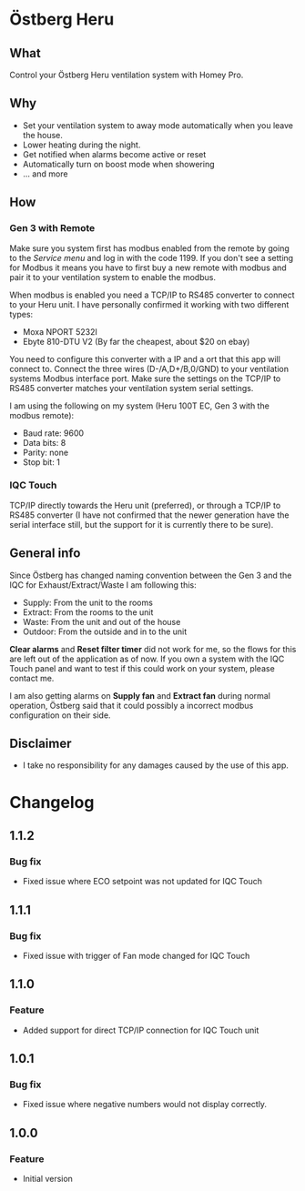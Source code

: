 # Östberg Heru

## What

Control your Östberg Heru ventilation system with Homey Pro.

## Why

-   Set your ventilation system to away mode automatically when you leave the house.
-   Lower heating during the night.
-   Get notified when alarms become active or reset
-   Automatically turn on boost mode when showering
-   ... and more

## How

### Gen 3 with Remote

Make sure you system first has modbus enabled from the remote by going to the _Service menu_ and log in with the code 1199. If you don't see a setting for Modbus it means you have to first buy a new remote with modbus and pair it to your ventilation system to enable the modbus.

When modbus is enabled you need a TCP/IP to RS485 converter to connect to your Heru unit. I have personally confirmed it working with two different types:

-   Moxa NPORT 5232I
-   Ebyte 810-DTU V2 (By far the cheapest, about $20 on ebay)

You need to configure this converter with a IP and a ort that this app will connect to. Connect the three wires (D-/A,D+/B,0/GND) to your ventilation systems Modbus interface port. Make sure the settings on the TCP/IP to RS485 converter matches your ventilation system serial settings.

I am using the following on my system (Heru 100T EC, Gen 3 with the modbus remote):

-   Baud rate: 9600
-   Data bits: 8
-   Parity: none
-   Stop bit: 1

### IQC Touch

TCP/IP directly towards the Heru unit (preferred), or through a TCP/IP to RS485 converter (I have not confirmed that the newer generation have the serial interface still, but the support for it is currently there to be sure).

## General info

Since Östberg has changed naming convention between the Gen 3 and the IQC for Exhaust/Extract/Waste I am following this:

-   Supply: From the unit to the rooms
-   Extract: From the rooms to the unit
-   Waste: From the unit and out of the house
-   Outdoor: From the outside and in to the unit

**Clear alarms** and **Reset filter timer** did not work for me, so the flows for this are left out of the application as of now. If you own a system with the IQC Touch panel and want to test if this could work on your system, please contact me.

I am also getting alarms on **Supply fan** and **Extract fan** during normal operation, Östberg said that it could possibly a incorrect modbus configuration on their side.

## Disclaimer

-   I take no responsibility for any damages caused by the use of this app.

# Changelog

## 1.1.2

### Bug fix

-   Fixed issue where ECO setpoint was not updated for IQC Touch

## 1.1.1

### Bug fix

-   Fixed issue with trigger of Fan mode changed for IQC Touch

## 1.1.0

### Feature

-   Added support for direct TCP/IP connection for IQC Touch unit

## 1.0.1

### Bug fix

-   Fixed issue where negative numbers would not display correctly.

## 1.0.0

### Feature

-   Initial version
